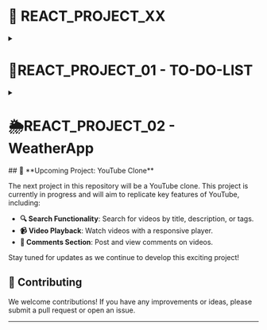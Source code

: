 
# 🚀 **REACT_PROJECT_XX**

<details close>
   <summary><h1> 📝REACT_PROJECT_01 - TO-DO-LIST</h1></summary>
   <br>

   Welcome to **REACT_PROJECT_01**! This is a sleek and user-friendly React to-do list application designed to help you manage your tasks effectively. With a clean interface and robust functionality, you can effortlessly keep track of your to-dos.

   ## 🌟 **Features**

   - **✨ Add Tasks**: Easily add new tasks with a simple interface.
   - **🗑️ Delete Tasks**: Remove tasks with a single click.
   - **✅ View Completed Tasks**: Check off tasks you’ve finished.
   - **⚠️ Incomplete Task Warnings**: Get notifications for tasks that are still pending.
   - **📅 Task Date and Time**: See when each task was added.

   ## 🛠️ **Technologies Used**

   - **React**: For dynamic state management and building the user interface.
   - **Tailwind CSS**: For responsive and modern styling.

   ## 📸 **Screenshots**

   Here are some snapshots of the application:

   ![Task List](https://github.com/someshsrichandan/REACT_PROJECTS_XX/blob/main/Images/to-do-1.png)  
   *Task List View*

   ![Add Task](https://github.com/someshsrichandan/REACT_PROJECTS_XX/blob/main/Images/to-do-3.png)  
   *Adding a New Task*

   ![Completed Task](https://github.com/someshsrichandan/REACT_PROJECTS_XX/blob/main/Images/to-do-2.png)  
   *Completed Task*

   ## 🚀 **Getting Started**

   To get this project running locally, follow these steps:

   1. **Clone the repository:**
      ```bash
      git clone https://github.com/someshsrichandan/REACT_PROJECT_XX.git
      ```

   2. **Navigate to the project directory:**
      ```bash
      cd REACT_PROJECT_XX\to_do_list\
      ```

   3. **Install dependencies:**
      ```bash
      npm install
      ```

   4. **Start the development server:**
      ```bash
      npm start
      ```

   5. **Open your browser and go to:**
      ```
      http://localhost:3000
      ```

   ## 📝 **Usage**

   - **Adding a Task**: Enter your task details and click "Add Task."
   - **Deleting a Task**: Click "Delete" next to the task you want to remove.
   - **Viewing Completed Tasks**: Navigate to the "Completed Tasks" section.
   - **Handling Incomplete Tasks**: Receive alerts for tasks that need attention.
</details>
   
<details close>
   <summary><h1> 🌦️REACT_PROJECT_02 - WeatherApp</h1></summary>
   # 🌤️ WeatherApp

Welcome to WeatherApp, a beautifully designed weather application that provides live weather data, a 5-day forecast, and detailed weather metrics for any location around the globe. With a sleek and modern UI, users can easily search for their desired location and get real-time weather updates, air quality information, and more.

![WeatherApp Screenshot](https://github.com/someshsrichandan/REACT_PROJECTS_XX/blob/main/Images/weatherapp.jpg)

## 🚀 Features

- **Beautiful UI:** Experience a modern, clean, and responsive design that looks great on any device.
- **Search Functionality:** Quickly search for any city worldwide and get instant weather updates.
- **Live Weather Data:** View current weather conditions, including temperature, weather description, and more.
- **5-Day Forecast:** Get a detailed weather forecast for the next 5 days, including daily highs and lows.
- **Air Quality Index (AQI):** Check the air quality of the selected location, with health recommendations.
- **Detailed Weather Information:**
  - **Feels Like Temperature:** How the temperature actually feels.
  - **Humidity:** The amount of moisture in the air.
  - **Wind Speed:** How fast the wind is blowing.
  - **Pressure:** The atmospheric pressure at the location.
  - **Visibility:** How far you can see in the current conditions.
  - **Cloudiness:** The percentage of the sky covered by clouds.

## 🛠️ Tech Stack

- **React.js:** A JavaScript library for building user interfaces.
- **Tailwind CSS:** A utility-first CSS framework for creating custom designs.
- **OpenWeather API:** Provides real-time weather data and forecasts.

## 📦 Installation

Follow these steps to set up the project locally:

1. **Clone the Repository:**
   ```bash
   git clone https://github.com/someshsrichandan/REACT_PROJECT_XX.git

2. **Navigate to the project directory:**
   ```bash
   cd REACT_PROJECT_XX\weather_app
3. **Install dependencies:**
      ```bash
      npm install
      ```

4. **Start the development server:**
      ```bash
      npm start
      ```

5. **Open your browser and go to:**
      ```
      http://localhost:3000
      ```
</details>
## 🎥 **Upcoming Project: YouTube Clone**

The next project in this repository will be a YouTube clone. This project is currently in progress and will aim to replicate key features of YouTube, including:

- **🔍 Search Functionality**: Search for videos by title, description, or tags.
- **📹 Video Playback**: Watch videos with a responsive player.
- **💬 Comments Section**: Post and view comments on videos.

Stay tuned for updates as we continue to develop this exciting project!

## 🤝 **Contributing**

We welcome contributions! If you have any improvements or ideas, please submit a pull request or open an issue.


---

